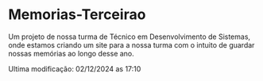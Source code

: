 # Memorias-Terceirao
Um projeto de nossa turma de Técnico em Desenvolvimento de Sistemas, onde estamos criando um site para a nossa turma com o intuito de guardar nossas memórias ao longo desse ano.

Ultima modificação: 02/12/2024 as 17:10